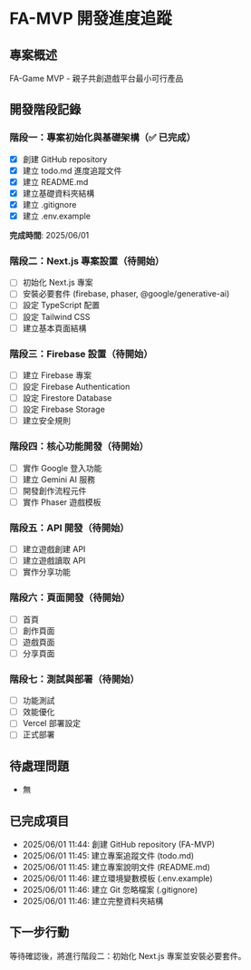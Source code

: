 # FA-MVP 開發進度追蹤

## 專案概述
FA-Game MVP - 親子共創遊戲平台最小可行產品

## 開發階段記錄

### 階段一：專案初始化與基礎架構（✅ 已完成）
- [x] 創建 GitHub repository
- [x] 建立 todo.md 進度追蹤文件
- [x] 建立 README.md
- [x] 建立基礎資料夾結構
- [x] 建立 .gitignore
- [x] 建立 .env.example

**完成時間**: 2025/06/01

### 階段二：Next.js 專案設置（待開始）
- [ ] 初始化 Next.js 專案
- [ ] 安裝必要套件 (firebase, phaser, @google/generative-ai)
- [ ] 設定 TypeScript 配置
- [ ] 設定 Tailwind CSS
- [ ] 建立基本頁面結構

### 階段三：Firebase 設置（待開始）
- [ ] 建立 Firebase 專案
- [ ] 設定 Firebase Authentication
- [ ] 設定 Firestore Database
- [ ] 設定 Firebase Storage
- [ ] 建立安全規則

### 階段四：核心功能開發（待開始）
- [ ] 實作 Google 登入功能
- [ ] 建立 Gemini AI 服務
- [ ] 開發創作流程元件
- [ ] 實作 Phaser 遊戲模板

### 階段五：API 開發（待開始）
- [ ] 建立遊戲創建 API
- [ ] 建立遊戲讀取 API
- [ ] 實作分享功能

### 階段六：頁面開發（待開始）
- [ ] 首頁
- [ ] 創作頁面
- [ ] 遊戲頁面
- [ ] 分享頁面

### 階段七：測試與部署（待開始）
- [ ] 功能測試
- [ ] 效能優化
- [ ] Vercel 部署設定
- [ ] 正式部署

## 待處理問題
- 無

## 已完成項目
- 2025/06/01 11:44: 創建 GitHub repository (FA-MVP)
- 2025/06/01 11:45: 建立專案追蹤文件 (todo.md)
- 2025/06/01 11:45: 建立專案說明文件 (README.md)
- 2025/06/01 11:46: 建立環境變數模板 (.env.example)
- 2025/06/01 11:46: 建立 Git 忽略檔案 (.gitignore)
- 2025/06/01 11:46: 建立完整資料夾結構

## 下一步行動
等待確認後，將進行階段二：初始化 Next.js 專案並安裝必要套件。
